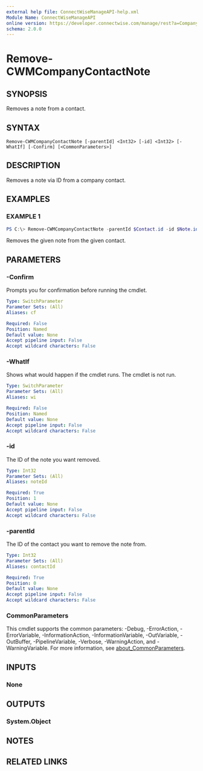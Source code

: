 ```yaml
---
external help file: ConnectWiseManageAPI-help.xml
Module Name: ConnectWiseManageAPI
online version: https://developer.connectwise.com/manage/rest?a=Company&e=Configurations&o=DELETE
schema: 2.0.0
---
```


# Remove-CWMCompanyContactNote

## SYNOPSIS
Removes a note from a contact.

## SYNTAX

```
Remove-CWMCompanyContactNote [-parentId] <Int32> [-id] <Int32> [-WhatIf] [-Confirm] [<CommonParameters>]
```

## DESCRIPTION
Removes a note via ID from a company contact.

## EXAMPLES

### EXAMPLE 1
```powershell
PS C:\> Remove-CWMCompanyContactNote -parentId $Contact.id -id $Note.id
```

Removes the given note from the given contact.

## PARAMETERS

### -Confirm
Prompts you for confirmation before running the cmdlet.

```yaml
Type: SwitchParameter
Parameter Sets: (All)
Aliases: cf

Required: False
Position: Named
Default value: None
Accept pipeline input: False
Accept wildcard characters: False
```

### -WhatIf
Shows what would happen if the cmdlet runs.
The cmdlet is not run.

```yaml
Type: SwitchParameter
Parameter Sets: (All)
Aliases: wi

Required: False
Position: Named
Default value: None
Accept pipeline input: False
Accept wildcard characters: False
```

### -id
The ID of the note you want removed.

```yaml
Type: Int32
Parameter Sets: (All)
Aliases: noteId

Required: True
Position: 1
Default value: None
Accept pipeline input: False
Accept wildcard characters: False
```

### -parentId
The ID of the contact you want to remove the note from.

```yaml
Type: Int32
Parameter Sets: (All)
Aliases: contactId

Required: True
Position: 0
Default value: None
Accept pipeline input: False
Accept wildcard characters: False
```

### CommonParameters
This cmdlet supports the common parameters: -Debug, -ErrorAction, -ErrorVariable, -InformationAction, -InformationVariable, -OutVariable, -OutBuffer, -PipelineVariable, -Verbose, -WarningAction, and -WarningVariable. For more information, see [about_CommonParameters](http://go.microsoft.com/fwlink/?LinkID=113216).

## INPUTS

### None
## OUTPUTS

### System.Object
## NOTES

## RELATED LINKS
